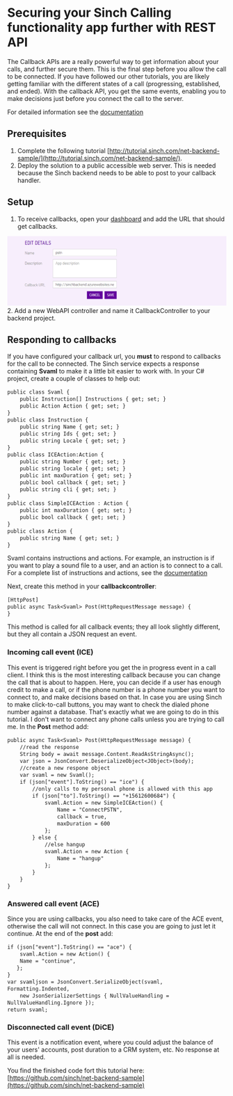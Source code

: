 # Securing your Sinch Calling functionality app further with REST API

The Callback APIs are a really powerful way to get information about your calls, and further secure them. This is the final step before you allow the call to be connected. If you have followed our other tutorials, you are likely getting familiar with the different states of a call (progressing, established, and ended). With the callback API, you get the same events, enabling you to make decisions just before you connect the call to the server. 

For detailed information see the [documentation](http://www.sinch.com/docs/rest-apis/api-documentation/#callback)

## Prerequisites
1. Complete the following tutorial [http://tutorial.sinch.com/net-backend-sample/](http://tutorial.sinch.com/net-backend-sample/).
2. Deploy the solution to a public accessible web server. This is needed because the Sinch backend needs to be able to post to your callback handler. 

## Setup
1. To receive callbacks, open your [dashboard](http://www.sinch.com/dashboard) and add the URL that should get callbacks.
<img src="Configure_callback.png" style="width:200">
2. Add a new WebAPI controller and name it CallbackController to your backend project.

## Responding to callbacks
If you have configured your callback url, you **must** to respond to callbacks for the call to be connected. The Sinch service expects a response containing **Svaml** to make it a little bit easier to work with. In your C# project, create a couple of classes to help out:

```
public class Svaml {
    public Instruction[] Instructions { get; set; }
    public Action Action { get; set; }
}
public class Instruction {
    public string Name { get; set; }
    public string Ids { get; set; }
    public string Locale { get; set; }
}
public class ICEAction:Action {
    public string Number { get; set; }
    public string locale { get; set; }
    public int maxDuration { get; set; }
    public bool callback { get; set; }
    public string cli { get; set; }
}
public class SimpleICEAction : Action {
    public int maxDuration { get; set; }
    public bool callback { get; set; }
}
public class Action {
    public string Name { get; set; }
}
```

Svaml contains instructions and actions. For example, an instruction is if you want to play a sound file to a user, and an action is to connect to a call. For a complete list of instructions and actions, see the [documentation](http://www.sinch.com/docs/rest-apis/api-documentation/#callback)


Next, create this method in your **callbackcontroller**:
 
```
[HttpPost]
public async Task<Svaml> Post(HttpRequestMessage message) {
}
```

This method is called for all callback events; they all look slightly different, but they all contain a JSON request an event.

### Incoming call event (ICE)
This event is triggered right before you get the in progress event in a call client. I think this is the most interesting callback because you can change the call that is about to happen. Here, you can decide if a user has enough credit to make a call, or if the phone number is a phone number you want to connect to, and make decisions based on that. In case you are using Sinch to make click-to-call buttons, you may want to check the dialed phone number against a database. That's exactly what we are going to do in this tutorial. I don't want to connect any phone calls unless you are trying to call me. In the **Post** method add:

```
public async Task<Svaml> Post(HttpRequestMessage message) {
    //read the response
    String body = await message.Content.ReadAsStringAsync();
    var json = JsonConvert.DeserializeObject<JObject>(body);
    //create a new respone object
    var svaml = new Svaml();
    if (json["event"].ToString() == "ice") {
        //only calls to my personal phone is allowed with this app
        if (json["to"].ToString() == "+15612600684") {
            svaml.Action = new SimpleICEAction() {
                Name = "ConnectPSTN",
                callback = true,
                maxDuration = 600
            };
        } else {
            //else hangup
            svaml.Action = new Action {
                Name = "hangup"
            };
        }
    }
}
```

### Answered call event (ACE)
Since you are using callbacks, you also need to take care of the ACE event, otherwise the call will not connect. In this case you are going to just let it continue. At the end of the **post** add:

```
if (json["event"].ToString() == "ace") {
    svaml.Action = new Action() {
    Name = "continue",
   };
}
var svamljson = JsonConvert.SerializeObject(svaml, Formatting.Indented,
    new JsonSerializerSettings { NullValueHandling = NullValueHandling.Ignore });
return svaml;
```

### Disconnected call event (DiCE)
This event is a notification event, where you could adjust the balance of your users' accounts, post duration to a CRM system, etc. No response at all is needed. 

You find the finished code fort this tutorial here: [https://github.com/sinch/net-backend-sample](https://github.com/sinch/net-backend-sample)

